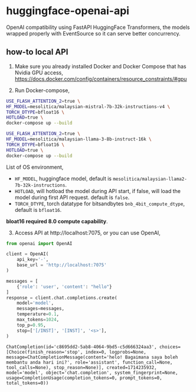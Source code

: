 # huggingface-openai-api

OpenAI compatibility using FastAPI HuggingFace Transformers, the models wrapped properly with EventSource so it can serve better concurrency.

## how-to local API

1. Make sure you already installed Docker and Docker Compose that has Nvidia GPU access, https://docs.docker.com/config/containers/resource_constraints/#gpu

2. Run Docker-compose,

```bash
USE_FLASH_ATTENTION_2=true \
HF_MODEL=mesolitica/malaysian-mistral-7b-32k-instructions-v4 \
TORCH_DTYPE=bfloat16 \
HOTLOAD=true \
docker-compose up --build
```

```bash
USE_FLASH_ATTENTION_2=true \
HF_MODEL=mesolitica/malaysian-llama-3-8b-instruct-16k \
TORCH_DTYPE=bfloat16 \
HOTLOAD=true \
docker-compose up --build
```

List of OS environment,

- `HF_MODEL`, huggingface model, default is `mesolitica/malaysian-llama2-7b-32k-instructions`.
- `HOTLOAD`, will hotload the model during API start, if false, will load the model during first API request. default is `false`.
- `TORCH_DTYPE`, torch datatype for bitsandbytes `bnb_4bit_compute_dtype`, default is `bfloat16`.

**bloat16 required 8.0 compute capability**.

3. Access API at http://localhost:7075, or you can use OpenAI,

```python
from openai import OpenAI

client = OpenAI(
    api_key='-',
    base_url = 'http://localhost:7075'
)

messages = [
    {'role': 'user', 'content': "hello"}
]
response = client.chat.completions.create(
    model='model',
    messages=messages,
    temperature=0.1,
    max_tokens=1024,
    top_p=0.95,
    stop=['[/INST]', '[INST]', '<s>'],
)
```

```
ChatCompletion(id='c8695dd2-5ab8-4064-9bd5-c5d666324aa3', choices=[Choice(finish_reason='stop', index=0, logprobs=None, message=ChatCompletionMessage(content='helo! Bagaimana saya boleh membantu anda hari ini?', role='assistant', function_call=None, tool_calls=None), stop_reason=None)], created=1714235932, model='model', object='chat.completion', system_fingerprint=None, usage=CompletionUsage(completion_tokens=0, prompt_tokens=0, total_tokens=0))
```
